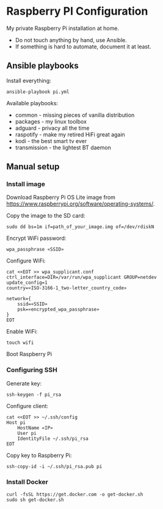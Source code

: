 # Raspberry PI Configuration

My private Raspberry Pi installation at home.

* Do not touch anything by hand, use Ansible.
* If something is hard to automate, document it at least.

## Ansible playbooks

Install everything:

```
ansible-playbook pi.yml
```

Available playbooks:

* common - missing pieces of vanilla distribution
* packages - my linux toolbox
* adguard - privacy all the time
* raspotify - make my retired HiFi great again
* kodi - the best smart tv ever
* transmission - the lightest BT daemon

## Manual setup

### Install image

Download Raspberry Pi OS Lite image from https://www.raspberrypi.org/software/operating-systems/.

Copy the image to the SD card:

```
sudo dd bs=1m if=path_of_your_image.img of=/dev/rdiskN
```

Encrypt WiFi password:

```
wpa_passphrase «SSID»
```

Configure WiFi:

```
cat <<EOT >> wpa_supplicant.conf
ctrl_interface=DIR=/var/run/wpa_supplicant GROUP=netdev
update_config=1
country=«ISO-3166-1_two-letter_country_code»

network={
    ssid=«SSID»
    psk=«encrypted_wpa_passphrase»
}
EOT
```

Enable WiFi:

```
touch wifi
```

Boot Raspberry Pi

### Configuring SSH

Generate key:

```
ssh-keygen -f pi_rsa
```

Configure client:

```
cat <<EOT >> ~/.ssh/config
Host pi
	HostName «IP»
	User pi
	IdentityFile ~/.ssh/pi_rsa
EOT
```

Copy key to Raspberry Pi:

```
ssh-copy-id -i ~/.ssh/pi_rsa.pub pi
```

### Install Docker

```
curl -fsSL https://get.docker.com -o get-docker.sh
sudo sh get-docker.sh
```
